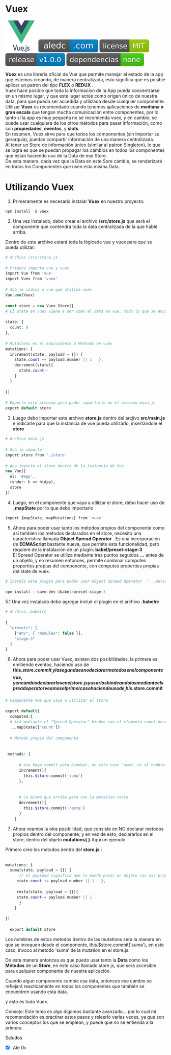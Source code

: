 # Vuex
![vueJS](https://raw.githubusercontent.com/aledc7/vuejs/master/vuelogo.png)
[![aledc.com](https://github.com/aledc7/Scrum-Certification/blob/master/recursos/aledc.com.svg)](https://aledc.com)
[![License](https://github.com/aledc7/Scrum-Certification/blob/master/recursos/mit-license.svg)](https://aledc.com)
[![GitHub release](https://github.com/aledc7/Scrum-Certification/blob/master/recursos/release.svg)](https://aledc.com)
[![Dependencies](https://github.com/aledc7/Scrum-Certification/blob/master/recursos/dependencias-none.svg)](https://aledc.com)


__Vuex__ es una librería oficial de Vue que permite manejar el estado de la app que estemos creando, de manera centralizada, esto significa que es posible aplicar un patron del tipo __FLEX__ o __REDUX__ .  
Vuex hace posible que toda la informacíon de la App pueda concentrarse en un mismo lugar, y que este lugar actúe como origen único de nuestra data, para que pueda ser accedida y utilizada desde cualquier componente.  
Utilizar __Vuex__ es recomendado cuando tenemos aplicaciones de __mediana o gran escala__ que tengan mucha comunicación entre componentes, por lo tanto si la app es muy pequeña no se recomienda vuex, y en cambio, se puede usar cualquiera de los otros métodos para pasar información, como son __propiedades__, __eventos__, y __slots__.   
En resumen, Vuex sirve para que todos los componentes (sin importar su gerarquía), puedan compartir información de una manera centralizada.  
Al tener un Store de información único (similar al patron Singleton), lo que se logra es que se puedan propagar los cámbios en todos los componentes que están haciendo uso de la Data de ese Store.  
De esta manera, cada vez que la Data en este Sore cámbie, se renderizará en todos los Componentes que usen esta misma Data.  

# Utilizando Vuex


1.  Primeramente es necesario instalar __Vuex__ en nuestro proyecto:
```php
npm install -S vuex
````

2. Una vez instalado, debo crear el archivo __/src/store.js__ que será el componente que contendrá toda la data centralizada de la que hablé arriba.  

Dentro de este archivo estará toda la lógicade vue y vuex para que se pueda utilizar:   

```php
# Archivo /src/store.js

# Primero importo vue y vuex
import Vue from 'vue'
import Vuex from 'vuex'

# Aca le indico a vue que utilice vuex
Vue.use(Vuex)

const store = new Vuex.Store({
# El state en vuex viene a ser como el data en vue, todo lo que se encuentre aca es lo que se va a poder compartir en todos los componentes

state: {
  count: 0
},

# Mutations es el equivalente a Methods en vuex
mutations: {
  increment(state, payload = {}) {
    state.count += payload.number || 1   },
    decrement(state){
      state.count--
    }
  }

})

# Exporto este archivo para poder importarlo en el archivo main.js
export default store
````

3. Luego debo importar este archivo __store.js__ dentro del arcjivo __src/main.js__  e indicarle para que la instancia de vue pueda utilizarlo, insertandole el __store__ 

```php
# Archivo main.js

# Acá lo importo
import store from './store'

# Aca inyecto el store dentro de la instancia de Vue
new Vue({
  el: '#app',
  render: h => h(App),
  store
})
````

4. Luego, en el componente que vaya a utilizar el store, debo hacer uso de ___mapState__ por lo que debo importarlo 

```php
import {mapState, mapMutations} from 'vuex'
````

5. Ahora para poder usar tanto los métodos propios del componente como así también los métodos declarados en el store, necesito una caracteristica llamada __Object Spread Operator__ . Es una incorporación  de __ECMAScript__ bastante nueva, que permite esta funcionalidad, pero requiere de la instalación de un plugin:  __babel/preset-stage-3__  
El Spread Operator se utiliza mediante tres puntos seguidos __...__ antes de un objeto, y en resumen entonces, permite combinar computes properties propias del componente, con computes properties propias del state de vuex.   

```php
# Instalo este plugin para poder usar Object Spread Operator  "...metodo     ...estado"

npm install --save-dev @babel/preset-stage-3
````

5.1 Una vez instalado debo agregar incluir el plugin en el archivo __.babelrc__
```php
# Archivo .babelrc

{
  "presets": [
    ["env", { "modules": false }],
    "stage-3"
  ]
}
````

6. Ahora para poder usar Vuex, existen dos posibilidades, la primera es emitiendo eventos, haciendo uso de __this.$store.commit__ , y la segunda es no declarar metodos en el componente vue, y en cambio declararlos en el store.js y usarlos bindeandolos mediante el spread operator veamos el primer caso haciendo uso de __this.$store.commit__   



```php
# Componente VUE que vaya a utilizar el store

export default{
  computed:{
  # Acá mediante el "Spread Operator" bindeo con el elemento count dentro del archivo store.js 
  ...mapState(['count'])
  
  # Metodo propio del componente
  
      
 methods: {
 
      # aca hago commit para bindear, en este caso 'suma' es el nombre de la mutation que vive en en el archivo store.js
      increment(){
        this.$store.commit('suma')
      },
      
      
      # Lo mismo que arriba pero con la mutation resta
      decrement(){       
        this.$store.commit('resta')
      }
    }     
````

7. Ahora veamos la otra posibilidad, que consiste en NO declarar metodos propios dentro del componente, y en vez de esto, declararlos en el store, dentro del objeto __mutations{ }__  Aqui un ejemolo 


Primero creo los metodos dentro del __store.js__ :
```php

mutations: {
  suma(state, payload = {}) {
      // el payload significa que le puedo pasar un objeto con mas propiedades ademas del state
     state.count += payload.number || 1   },
     
     resta(state, payload = {}){
     state.count-= payload.number || 1
      }
    }

})

  export default store  
````

Los nombres de estos metodos dentro de las mutations sera la manera en que se invoquen desde el componente, this.$store.commit('suma'), en este caso, invoco al metodo 'suma' de la mutation en el store.js.    




De esta manera entonces es que puedo usar tanto la __Data__ como los __Métodos__ de un __Store__, en este caso llamado store.js,  que será accesible para cualquier componente de nuestra aplicación.

Cuando algun componente cambie esa data, entonces ese cámbio se reflejará reacticamente en todos los componentes que también se encuentren usando esta data.


y esto es todo Vuex.


Consejo:  Este tema es algo digamos bastante avanzado....por lo cual mi recomendación es practirar estos pasos y releerlo varias veces, ya que son varios conceptos los que se emplean, y puede que no se entienda a la primera.


Saludos

- [x] Ale Dc








